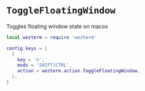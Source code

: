 # `ToggleFloatingWindow`

Toggles floating window state on macos

```lua
local wezterm = require 'wezterm'

config.keys = {
  {
    key = 'n',
    mods = 'SHIFT|CTRL',
    action = wezterm.action.ToggleFloatingWindow,
  },
}
```


